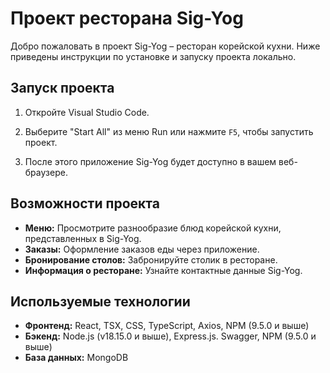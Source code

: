# Проект ресторана Sig-Yog

Добро пожаловать в проект Sig-Yog – ресторан корейской кухни. Ниже приведены инструкции по установке и запуску проекта локально.

## Запуск проекта

1. Откройте Visual Studio Code.

2. Выберите "Start All" из меню Run или нажмите `F5`, чтобы запустить проект.

3. После этого приложение Sig-Yog будет доступно в вашем веб-браузере.

## Возможности проекта

- **Меню:** Просмотрите разнообразие блюд корейской кухни, представленных в Sig-Yog.
- **Заказы:** Оформление заказов еды через приложение.
- **Бронирование столов:** Забронируйте столик в ресторане.
- **Информация о ресторане:** Узнайте контактные данные Sig-Yog.

## Используемые технологии

- **Фронтенд:** React, TSX, CSS, TypeScript, Axios, NPM (9.5.0 и выше)
- **Бэкенд:** Node.js (v18.15.0 и выше), Express.js. Swagger, NPM (9.5.0 и выше)
- **База данных:** MongoDB
